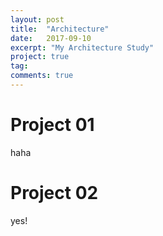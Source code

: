 ```yaml
---
layout: post
title:  "Architecture"
date:   2017-09-10
excerpt: "My Architecture Study"
project: true
tag:
comments: true
---
```


# Project 01
haha

# Project 02
yes!
